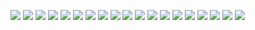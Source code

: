 ![](/docs/report_images/Computational_Mathematics-1.jpg)
![](/docs/report_images/Computational_Mathematics-2.jpg)
![](/docs/report_images/Computational_Mathematics-3.jpg)
![](/docs/report_images/Computational_Mathematics-4.jpg)
![](/docs/report_images/Computational_Mathematics-5.jpg)
![](/docs/report_images/Computational_Mathematics-6.jpg)
![](/docs/report_images/Computational_Mathematics-7.jpg)
![](/docs/report_images/Computational_Mathematics-8.jpg)
![](/docs/report_images/Computational_Mathematics-9.jpg)
![](/docs/report_images/Computational_Mathematics-11.jpg)
![](/docs/report_images/Computational_Mathematics-12.jpg)
![](/docs/report_images/Computational_Mathematics-13.jpg)
![](/docs/report_images/Computational_Mathematics-14.jpg)
![](/docs/report_images/Computational_Mathematics-15.jpg)
![](/docs/report_images/Computational_Mathematics-16.jpg)
![](/docs/report_images/Computational_Mathematics-17.jpg)
![](/docs/report_images/Computational_Mathematics-18.jpg)
![](/docs/report_images/Computational_Mathematics-19.jpg)
![](/docs/report_images/Computational_Mathematics-20.jpg)